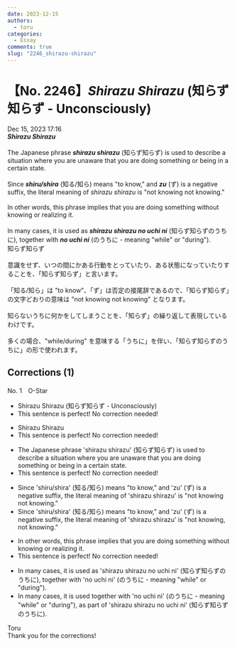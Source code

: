 ```yaml
---
date: 2023-12-15
authors:
  - toru
categories:
  - Essay
comments: true
slug: "2246_shirazu-shirazu"
---
```


# 【No. 2246】<strong><em>Shirazu Shirazu</strong></em> (知らず知らず - Unconsciously)
<div class="date">Dec 15, 2023 17:16</div>
<div id="post"><div id="body_show_ori">
<strong><em>Shirazu Shirazu</strong></em><br/><br/>The Japanese phrase <strong><em>shirazu shirazu</em></strong> (知らず知らず) is used to describe a situation where you are unaware that you are doing something or being in a certain state.<br/><br/>Since <strong><em>shiru/shira</em></strong> (知る/知ら) means "to know," and <strong><em>zu</em></strong> (ず) is a negative suffix, the literal meaning of <em>shirazu shirazu</em> is "not knowing not knowing."<br/><br/>In other words, this phrase implies that you are doing something without knowing or realizing it.<br/><br/>In many cases, it is used as <strong><em>shirazu shirazu no uchi ni</em></strong> (知らず知らずのうちに), together with <strong><em>no uchi ni</em></strong> (のうちに - meaning "while" or "during").
</div></div>

<!-- more -->

<div id="post_ja"><div id="body_show_mo">
知らず知らず<br/><br/>意識をせず、いつの間にかある行動をとっていたり、ある状態になっていたりすることを、「知らず知らず」と言います。<br/><br/>「知る/知ら」は "to know"、「ず」は否定の接尾辞であるので、「知らず知らず」の文字どおりの意味は "not knowing not knowing" となります。<br/><br/>知らないうちに何かをしてしまうことを、「知らず」の繰り返して表現しているわけです。<br/><br/>多くの場合、"while/during" を意味する「うちに」を伴い、「知らず知らずのうちに」の形で使われます。
</div></div>

## Corrections (1)
<div id="block"><div class="first_name"> No. 1　<span class="just_name">O-Star</span></div><div id="block2">
<ul class="correction_field">
<li class="incorrect">Shirazu Shirazu (知らず知らず - Unconsciously)</li>
<li class="corrected perfect">This sentence is perfect! No correction needed!</li>
</ul>
<ul class="correction_field">
<li class="incorrect">Shirazu Shirazu</li>
<li class="corrected perfect">This sentence is perfect! No correction needed!</li>
</ul>
<ul class="correction_field">
<li class="incorrect">The Japanese phrase 'shirazu shirazu' (知らず知らず) is used to describe a situation where you are unaware that you are doing something or being in a certain state.</li>
<li class="corrected perfect">This sentence is perfect! No correction needed!</li>
</ul>
<ul class="correction_field">
<li class="incorrect">Since 'shiru/shira' (知る/知ら) means "to know," and 'zu' (ず) is a negative suffix, the literal meaning of 'shirazu shirazu' is "not knowing not knowing."</li>
<li class="corrected correct">
Since 'shiru/shira' (知る/知ら) means "to know," and 'zu' (ず) is a negative suffix, the literal meaning of 'shirazu shirazu' is "not <span class="f_bold">knowing, </span>not knowing."
</li>
</ul>
<ul class="correction_field">
<li class="incorrect">In other words, this phrase implies that you are doing something without knowing or realizing it.</li>
<li class="corrected perfect">This sentence is perfect! No correction needed!</li>
</ul>
<ul class="correction_field">
<li class="incorrect">In many cases, it is used as 'shirazu shirazu no uchi ni' (知らず知らずのうちに), together with 'no uchi ni' (のうちに - meaning "while" or "during").</li>
<li class="corrected correct">
In many cases, it is used<span class="f_bold"> together with 'no uchi ni' (のうちに - meaning "while" or "during"), as part of 'shirazu shirazu no uchi ni' (知らず知らずのうちに).</span>
</li>
</ul>
</div><div class="name"><span class="just_name">Toru</span><br>
Thank you for the corrections!
</div>
</div>
